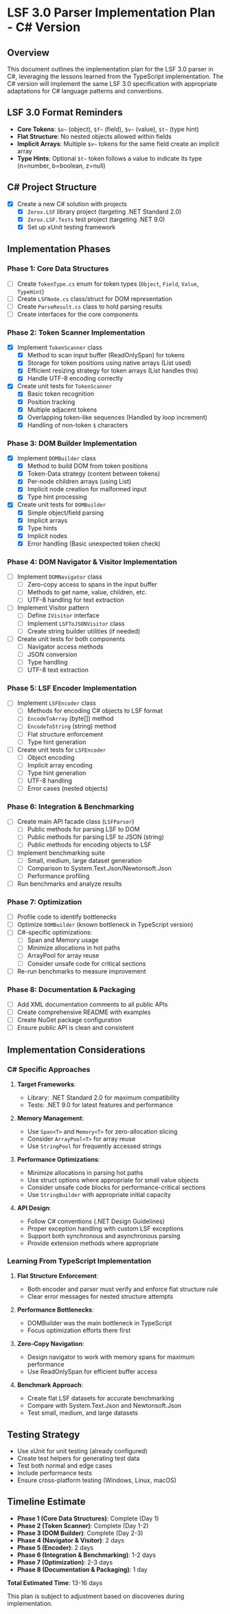 # LSF 3.0 Parser Implementation Plan - C# Version

## Overview

This document outlines the implementation plan for the LSF 3.0 parser in C#, leveraging the lessons learned from the TypeScript implementation. The C# version will implement the same LSF 3.0 specification with appropriate adaptations for C# language patterns and conventions.

## LSF 3.0 Format Reminders

- **Core Tokens**: `$o~` (object), `$f~` (field), `$v~` (value), `$t~` (type hint)
- **Flat Structure**: No nested objects allowed within fields
- **Implicit Arrays**: Multiple `$v~` tokens for the same field create an implicit array
- **Type Hints**: Optional `$t~` token follows a value to indicate its type (n=number, b=boolean, z=null)

## C# Project Structure

- [x] Create a new C# solution with projects
  - [x] `Zerox.LSF` library project (targeting .NET Standard 2.0)
  - [x] `Zerox.LSF.Tests` test project (targeting .NET 9.0)
  - [x] Set up xUnit testing framework

## Implementation Phases

### Phase 1: Core Data Structures

- [ ] Create `TokenType.cs` enum for token types (`Object`, `Field`, `Value`, `TypeHint`)
- [ ] Create `LSFNode.cs` class/struct for DOM representation
- [ ] Create `ParseResult.cs` class to hold parsing results
- [ ] Create interfaces for the core components

### Phase 2: Token Scanner Implementation

- [x] Implement `TokenScanner` class
  - [x] Method to scan input buffer (ReadOnlySpan<byte>) for tokens
  - [x] Storage for token positions using native arrays (List<TokenInfo> used)
  - [x] Efficient resizing strategy for token arrays (List handles this)
  - [x] Handle UTF-8 encoding correctly
- [x] Create unit tests for `TokenScanner`
  - [x] Basic token recognition
  - [x] Position tracking
  - [x] Multiple adjacent tokens
  - [x] Overlapping token-like sequences (Handled by loop increment)
  - [x] Handling of non-token `$` characters

### Phase 3: DOM Builder Implementation

- [x] Implement `DOMBuilder` class
  - [x] Method to build DOM from token positions
  - [x] Token-Data strategy (content between tokens)
  - [x] Per-node children arrays (using List<int>)
  - [x] Implicit node creation for malformed input
  - [x] Type hint processing
- [x] Create unit tests for `DOMBuilder`
  - [x] Simple object/field parsing
  - [x] Implicit arrays
  - [x] Type hints
  - [x] Implicit nodes
  - [x] Error handling (Basic unexpected token check)

### Phase 4: DOM Navigator & Visitor Implementation

- [ ] Implement `DOMNavigator` class
  - [ ] Zero-copy access to spans in the input buffer
  - [ ] Methods to get name, value, children, etc.
  - [ ] UTF-8 handling for text extraction
- [ ] Implement Visitor pattern
  - [ ] Define `IVisitor` interface 
  - [ ] Implement `LSFToJSONVisitor` class
  - [ ] Create string builder utilities (if needed)
- [ ] Create unit tests for both components
  - [ ] Navigator access methods
  - [ ] JSON conversion
  - [ ] Type handling
  - [ ] UTF-8 text extraction

### Phase 5: LSF Encoder Implementation

- [ ] Implement `LSFEncoder` class
  - [ ] Methods for encoding C# objects to LSF format
  - [ ] `EncodeToArray` (byte[]) method
  - [ ] `EncodeToString` (string) method
  - [ ] Flat structure enforcement
  - [ ] Type hint generation
- [ ] Create unit tests for `LSFEncoder`
  - [ ] Object encoding
  - [ ] Implicit array encoding
  - [ ] Type hint generation
  - [ ] UTF-8 handling
  - [ ] Error cases (nested objects)

### Phase 6: Integration & Benchmarking

- [ ] Create main API facade class (`LSFParser`)
  - [ ] Public methods for parsing LSF to DOM
  - [ ] Public methods for parsing LSF to JSON (string)
  - [ ] Public methods for encoding objects to LSF
- [ ] Implement benchmarking suite
  - [ ] Small, medium, large dataset generation
  - [ ] Comparison to System.Text.Json/Newtonsoft.Json
  - [ ] Performance profiling
- [ ] Run benchmarks and analyze results

### Phase 7: Optimization

- [ ] Profile code to identify bottlenecks
- [ ] Optimize `DOMBuilder` (known bottleneck in TypeScript version)
- [ ] C#-specific optimizations:
  - [ ] Span<T> and Memory<T> usage
  - [ ] Minimize allocations in hot paths
  - [ ] ArrayPool<T> for array reuse
  - [ ] Consider unsafe code for critical sections
- [ ] Re-run benchmarks to measure improvement

### Phase 8: Documentation & Packaging

- [ ] Add XML documentation comments to all public APIs
- [ ] Create comprehensive README with examples
- [ ] Create NuGet package configuration
- [ ] Ensure public API is clean and consistent

## Implementation Considerations

### C# Specific Approaches

1. **Target Frameworks**:
   - Library: .NET Standard 2.0 for maximum compatibility
   - Tests: .NET 9.0 for latest features and performance

2. **Memory Management**:
   - Use `Span<T>` and `Memory<T>` for zero-allocation slicing
   - Consider `ArrayPool<T>` for array reuse
   - Use `StringPool` for frequently accessed strings

3. **Performance Optimizations**:
   - Minimize allocations in parsing hot paths
   - Use struct options where appropriate for small value objects
   - Consider unsafe code blocks for performance-critical sections
   - Use `StringBuilder` with appropriate initial capacity

4. **API Design**:
   - Follow C# conventions (.NET Design Guidelines)
   - Proper exception handling with custom LSF exceptions
   - Support both synchronous and asynchronous parsing
   - Provide extension methods where appropriate

### Learning From TypeScript Implementation

1. **Flat Structure Enforcement**:
   - Both encoder and parser must verify and enforce flat structure rule
   - Clear error messages for nested structure attempts

2. **Performance Bottlenecks**:
   - DOMBuilder was the main bottleneck in TypeScript
   - Focus optimization efforts there first

3. **Zero-Copy Navigation**:
   - Design navigator to work with memory spans for maximum performance
   - Use ReadOnlySpan<byte> for efficient buffer access

4. **Benchmark Approach**:
   - Create flat LSF datasets for accurate benchmarking
   - Compare with System.Text.Json and Newtonsoft.Json
   - Test small, medium, and large datasets

## Testing Strategy

- Use xUnit for unit testing (already configured)
- Create test helpers for generating test data
- Test both normal and edge cases
- Include performance tests
- Ensure cross-platform testing (Windows, Linux, macOS)

## Timeline Estimate

- **Phase 1 (Core Data Structures)**: Complete (Day 1)
- **Phase 2 (Token Scanner)**: Complete (Day 1-2)
- **Phase 3 (DOM Builder)**: Complete (Day 2-3)
- **Phase 4 (Navigator & Visitor)**: 2 days
- **Phase 5 (Encoder)**: 2 days
- **Phase 6 (Integration & Benchmarking)**: 1-2 days
- **Phase 7 (Optimization)**: 2-3 days
- **Phase 8 (Documentation & Packaging)**: 1 day

**Total Estimated Time**: 13-16 days

This plan is subject to adjustment based on discoveries during implementation. 